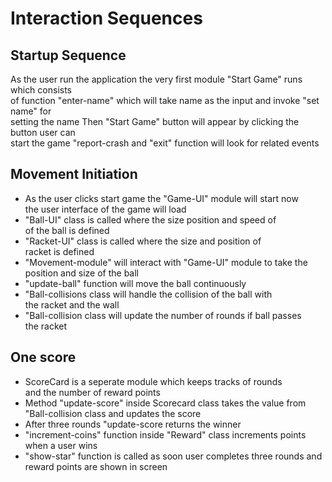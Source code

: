 # Interaction Sequences

## Startup Sequence

As the user run the application the very first module "Start Game"
runs which consists  
of function "enter-name" which will take name as the input and invoke
"set name" for  
setting the name Then "Start Game" button will appear by
clicking the button user can  
start the game "report-crash and "exit" function
will look for related events

## Movement Initiation

* As the user clicks start game the "Game-UI" module will start now  
the user interface of the game will load
* "Ball-UI" class is called where the size position and speed of  
of the ball is defined
* "Racket-UI" class is called where the size and position of  
racket is defined
* "Movement-module" will interact with "Game-UI" module to take the  
position and size of the ball
* "update-ball" function will move the ball continuously  
* "Ball-collisions class will handle the collision of the ball with  
the racket and the wall
* "Ball-collision class will update the number of rounds if ball passes  
the racket

## One score

* ScoreCard is a seperate module which keeps tracks of rounds  
and the number of reward points
* Method "update-score" inside Scorecard class takes the value from  
"Ball-collision class and updates the score
* After three rounds "update-score returns the winner  
* "increment-coins" function inside "Reward" class increments points  
when a user wins
* "show-star" function is called as soon user completes three rounds and  
reward points are shown in screen
